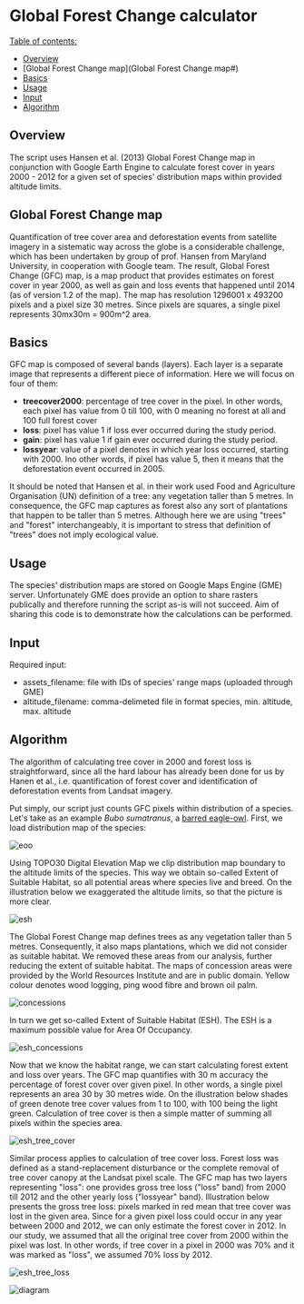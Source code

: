 # Global Forest Change calculator
[Table of contents:](#)
- [Overview](Overview#)
- [Global Forest Change map](Global Forest Change map#)
- [Basics](Basics#)
- [Usage](Usage#)
- [Input](Input#)
- [Algorithm](Algorithm#)

## Overview
The script uses Hansen et al. (2013) Global Forest Change map in conjunction with Google Earth Engine to calculate forest cover in years 2000 - 2012 for a given set of species' distribution maps within provided altitude limits. 

## Global Forest Change map
Quantification of tree cover area and deforestation events from satellite imagery in a sistematic way across the globe is a considerable challenge, which has been undertaken by group of prof. Hansen from Maryland University, in cooperation with Google team. The result, Global Forest Change (GFC) map, is a map product that provides estimates on forest cover in year 2000, as well as gain and loss events that happened until 2014 (as of version 1.2 of the map). The map has resolution 1296001 x 493200 pixels and a pixel size 30 metres. Since pixels are squares, a single pixel represents 30mx30m = 900m^2 area. 

## Basics
GFC map is composed of several bands (layers). Each layer is a separate image that represents a different piece of information. Here we will focus on four of them:
* **treecover2000**: percentage of tree cover in the pixel. In other words, each pixel has value from 0 till 100, with 0 meaning no forest at all and 100 full forest cover
* **loss**: pixel has value 1 if loss ever occurred during the study period.
* **gain**: pixel has value 1 if gain ever occurred during the study period.
* **lossyear**: value of a pixel denotes in which year loss occurred, starting with 2000. Ino other words, if pixel has value 5, then it means that the deforestation event occurred in 2005. 

It should be noted that Hansen et al. in their work used Food and Agriculture Organisation (UN) definition of a tree: any vegetation taller than 5 metres. In consequence, the GFC map captures as forest also any sort of plantations that happen to be taller than 5 metres. Although here we are using "trees" and "forest" interchangeably, it is important to stress that definition of "trees" does not imply ecological value. 

## Usage
The species' distribution maps are stored on Google Maps Engine (GME) server. Unfortunately GME does provide an option to share rasters publically and therefore running the script as-is will not succeed. Aim of sharing this code is to demonstrate how the calculations can be performed.

## Input
Required input:
* assets_filename: file with IDs of species' range maps (uploaded through GME)
* altitude_filename: comma-delimeted file in format species, min. altitude, max. altitude

## Algorithm
The algorithm of calculating tree cover in 2000 and forest loss is straightforward, since all the hard labour has already been done for us by Hanen et al., i.e. quantification of forest cover and identification of deforestation events from Landsat imagery. 

Put simply, our script just counts GFC pixels within distribution of a species. Let's take as an example *Bubo sumatranus*, a [barred eagle-owl](https://en.wikipedia.org/wiki/Barred_eagle-owl). First, we load distribution map of the species:

![eoo](images/eoo.jpg)

Using TOPO30 Digital Elevation Map we clip distribution map boundary to the altitude limits of the species. This way we obtain so-called Extent of Suitable Habitat, so all potential areas where species live and breed. On the illustration below we exaggerated the altitude limits, so that the picture is more clear.

![esh](images/esh.jpg)

The Global Forest Change map defines trees as any vegetation taller than 5 metres. Consequently, it also maps plantations, which we did not consider as suitable habitat. We removed these areas from our analysis, further reducing the extent of suitable habitat. The maps of concession areas were provided by the World Resources Institute and are in public domain. Yellow colour denotes wood logging, ping wood fibre and brown oil palm.

![concessions](images/concessions.jpg)

In turn we get so-called Extent of Suitable Habitat (ESH). The ESH is a maximum possible value for Area Of Occupancy.

![esh_concessions](images/ESH%20-%20concessions%20removed.jpg)

Now that we know the habitat range, we can start calculating forest extent and loss over years. The GFC map quantifies with 30 m accuracy the percentage of forest cover over given pixel. In other words, a single pixel represents an area 30 by 30 metres wide. On the illustration below shades of green denote tree cover values from 1 to 100, with 100 being the light green. Calculation of tree cover is then a simple matter of summing all pixels within the species area.

![esh_tree_cover](images/esh%20tree%20cover.jpg)

Similar process applies to calculation of tree cover loss. Forest loss was defined as a stand-replacement disturbance or the complete removal of tree cover canopy at the Landsat pixel scale. The GFC map has two layers representing "loss": one provides gross tree loss ("loss" band) from 2000 till 2012 and the other yearly loss ("lossyear" band). Illustration below presents the gross tree loss: pixels marked in red mean that tree cover was lost in the given area. Since for a given pixel loss could occur in any year between 2000 and 2012, we can only estimate the forest cover in 2012. In our study, we assumed that all the original tree cover from 2000 within the pixel was lost. In other words, if tree cover in a pixel in 2000 was 70% and it was marked as "loss", we assumed 70% loss by 2012. 

![esh_tree_loss](images/esh%20tree%20loss.jpg)

![diagram](algorithm.jpg?token=AFPv1fVwT39JenrwQi6h3yTRPbfXMdiQks5WE5piwA%3D%3D)
